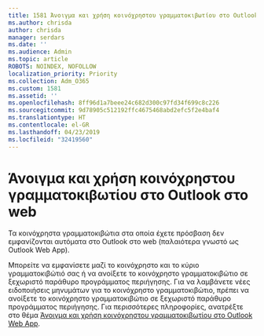 ```yaml
---
title: 1581 Άνοιγμα και χρήση κοινόχρηστου γραμματοκιβωτίου στο Outlook στο web
ms.author: chrisda
author: chrisda
manager: serdars
ms.date: ''
ms.audience: Admin
ms.topic: article
ROBOTS: NOINDEX, NOFOLLOW
localization_priority: Priority
ms.collection: Adm_O365
ms.custom: 1581
ms.assetid: ''
ms.openlocfilehash: 8ff96d1a7beee24c682d300c97fd34f699c8c226
ms.sourcegitcommit: 9d78905c512192ffc4675468abd2efc5f2e4baf4
ms.translationtype: HT
ms.contentlocale: el-GR
ms.lasthandoff: 04/23/2019
ms.locfileid: "32419560"
---
```

# <a name="open-and-use-a-shared-mailbox-in-outlook-on-the-web"></a>Άνοιγμα και χρήση κοινόχρηστου γραμματοκιβωτίου στο Outlook στο web

Τα κοινόχρηστα γραμματοκιβώτια στα οποία έχετε πρόσβαση δεν εμφανίζονται αυτόματα στο Outlook στο web (παλαιότερα γνωστό ως Outlook Web App).

Μπορείτε να εμφανίσετε μαζί το κοινόχρηστο και το κύριο γραμματοκιβώτιό σας ή να ανοίξετε το κοινόχρηστο γραμματοκιβώτιο σε ξεχωριστό παράθυρο προγράμματος περιήγησης. Για να λαμβάνετε νέες ειδοποιήσεις μηνυμάτων για το κοινόχρηστο γραμματοκιβώτιο, πρέπει να ανοίξετε το κοινόχρηστο γραμματοκιβώτιο σε ξεχωριστό παράθυρο προγράμματος περιήγησης. Για περισσότερες πληροφορίες, ανατρέξτε στο θέμα [Άνοιγμα και χρήση κοινόχρηστου γραμματοκιβωτίου στο Outlook Web App](https://support.office.com/article/BC127866-42BE-4DE7-92AE-1EF2F787FD5C).
